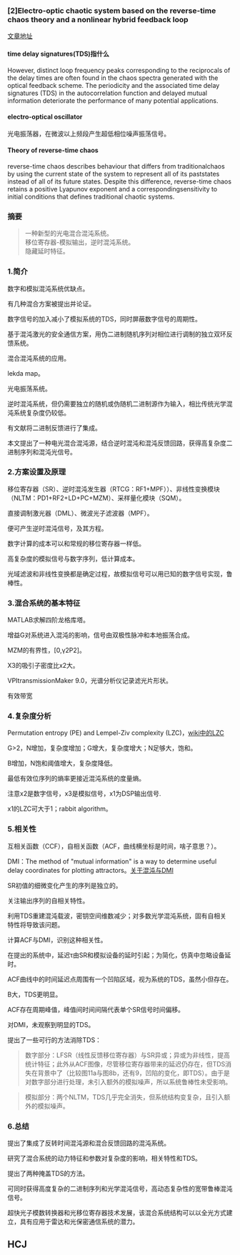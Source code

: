 ### [2]Electro-optic chaotic system based on the reverse-time chaos theory and a nonlinear hybrid feedback loop

[文章地址](https://www.osapublishing.org/oe/fulltext.cfm?uri=oe-24-25-28804&id=355797)

#### time delay signatures(TDS)指什么

However, distinct loop frequency peaks corresponding to the reciprocals of the delay times are often found in the chaos spectra generated with the optical feedback scheme. The periodicity and the associated time delay signatures (TDS) in the autocorrelation function and delayed mutual information deteriorate the performance of many potential applications.

#### electro-optical oscillator

光电振荡器，在微波以上频段产生超低相位噪声振荡信号。

#### Theory of reverse-time chaos

reverse-time chaos describes behaviour that differs from traditionalchaos by using the current state of the system to represent all of its paststates instead of all of its future states. Despite this difference, reverse-time chaos retains a positive Lyapunov exponent and a correspondingsensitivity to initial conditions that defines traditional chaotic systems.

### 摘要

>一种新型的光电混合混沌系统。  
移位寄存器-模拟输出，逆时混沌系统。  
隐藏延时特征。


### 1.简介


数字和模拟混沌系统优缺点。

有几种混合方案被提出并论证。

数字信号的加入减小了模拟系统的TDS，同时屏蔽数字信号的周期性。

基于混沌激光的安全通信方案，用伪二进制随机序列对相位进行调制的独立双环反馈系统。

混合混沌系统的应用。

lekda map。

光电振荡系统。

逆时混沌系统，但仍需要独立的随机或伪随机二进制源作为输入，相比传统光学混沌系统复杂度仍较低。

有文献将二进制反馈进行了集成。

本文提出了一种电光混合混沌源，结合逆时混沌和混沌反馈回路，获得高复杂度二进制序列和混沌光信号。


### 2.方案设置及原理


移位寄存器（SR）、逆时混沌发生器（RTCG：RF1+MPF））、非线性变换模块（NLTM：PD1+RF2+LD+PC+MZM）、采样量化模块（SQM）。

直接调制激光器（DML）、微波光子滤波器（MPF）。

便可产生逆时混沌信号，及其方程。

数字计算的成本可以和常规的移位寄存器一样低。

高复杂度的模拟信号与数字序列，低计算成本。

光域滤波和非线性变换都是确定过程，故模拟信号可以用已知的数字信号实现，鲁棒性。


### 3.混合系统的基本特征


MATLAB求解四阶龙格库塔。

增益G对系统进入混沌的影响，信号由双极性脉冲和本地振荡合成。

MZM的有界性，[0,γ2P2]。

X3的吸引子密度比x2大。

VPItransmissionMaker 9.0，光谱分析仪记录滤光片形状。

有效带宽


### 4.复杂度分析


Permutation entropy (PE) and Lempel-Ziv complexity (LZC)，[wiki中的LZC](https://en.wikipedia.org/wiki/Lempel-Ziv_complexity)

G>2，N增加，复杂度增加；G增大，复杂度增大；N足够大，饱和。

B增加，N饱和阈值增大，复杂度降低。

最低有效位序列的熵率更接近混沌系统的度量熵。

注意x2是数字信号，x3是模拟信号，x1为DSP输出信号.

x1的LZC可大于1；rabbit algorithm。


### 5.相关性


互相关函数（CCF），自相关函数（ACF，曲线横坐标是时间，啥子意思？）。

DMI：The method of "mutual information" is a way to determine useful delay coordinates for plotting attractors。[关于混沌与DMI](http://www.physics.emory.edu/faculty/weeks/research/tseries3.html)

SR初值的细微变化产生的序列是独立的。

关注输出序列的自相关特性。

利用TDS重建混沌载波，密钥空间维数减少；对多数光学混沌系统，固有自相关特性将导致该问题。

计算ACF与DMI，识别这种相关性。

在提出的系统中，延迟τ由SR和模拟设备的延时引起；为简化，仿真中忽略设备延时。

ACF曲线中的时间延迟点周围有一个凹陷区域，视为系统的TDS，虽然小但存在。

B大，TDS更明显。

ACF存在周期峰值，峰值间时间间隔代表单个SR信号时间偏移。

对DMI，未观察到明显的TDS。

提出了一些可行的方法消除TDS：
>数字部分：LFSR（线性反馈移位寄存器）与SR异或；异或为非线性，提高统计特征；此外从ACF图像，尽管移位寄存器带来的延迟仍存在，但TDS消失在背景中了（比较图11a与图8b，还有9，凹陷的变化，即TDS）。由于是对数字部分进行处理，未引入额外的模拟噪声，所以系统鲁棒性未受影响。

>模拟部分：两个NLTM，TDS几乎完全消失，但系统结构变复杂，且引入额外的模拟噪声。


### 6.总结


提出了集成了反转时间混沌源和混合反馈回路的混沌系统。

研究了混合系统的动力特征和参数对复杂度的影响，相关特性和TDS。

提出了两种掩盖TDS的方法。

可同时获得高度复杂的二进制序列和光学混沌信号，高动态复杂性的宽带鲁棒混沌信号。

超快光子模数转换器和光移位寄存器技术发展，该混合系统结构可以以全光方式建立，具有应用于雷达和光保密通信系统的潜力。


## HCJ
